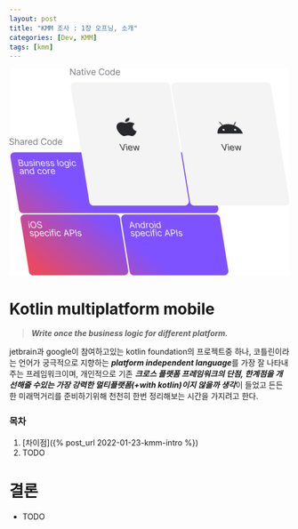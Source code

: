 ```yaml
---
layout: post
title: "KMM 조사 : 1장 오프닝, 소개"
categories: [Dev, KMM]
tags: [kmm]
---
```


![kmm](/assets/img/220122-1-1.svg)

# Kotlin multiplatform mobile

> ***Write once the business logic for different platform.***
>

jetbrain과 google이 참여하고있는 kotlin foundation의 프로젝트중 하나, 코틀린이라는 언어가 궁극적으로 지향하는 ***platform independent language***를 가장 잘 나타내주는 프레임워크이며, 개인적으로 기존 ***크로스 플랫폼 프레임워크의 단점, 한계점을 개선해줄 수있는 가장 강력한 멀티플랫폼(+with kotlin)이지 않을까 생각***이 들었고 든든한 미래먹거리를 준비하기위해 천천히 한번 정리해보는 시간을 가지려고 한다.

### 목차

1. [차이점]({% post_url 2022-01-23-kmm-intro %})
2. TODO

# 결론

- TODO
